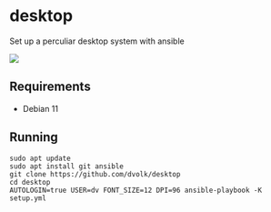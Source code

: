 # desktop

Set up a perculiar desktop system with ansible

<img src="https://i.imgur.com/k8RlwOt.png">

## Requirements

- Debian 11

## Running

    sudo apt update
    sudo apt install git ansible
    git clone https://github.com/dvolk/desktop
    cd desktop
    AUTOLOGIN=true USER=dv FONT_SIZE=12 DPI=96 ansible-playbook -K setup.yml
